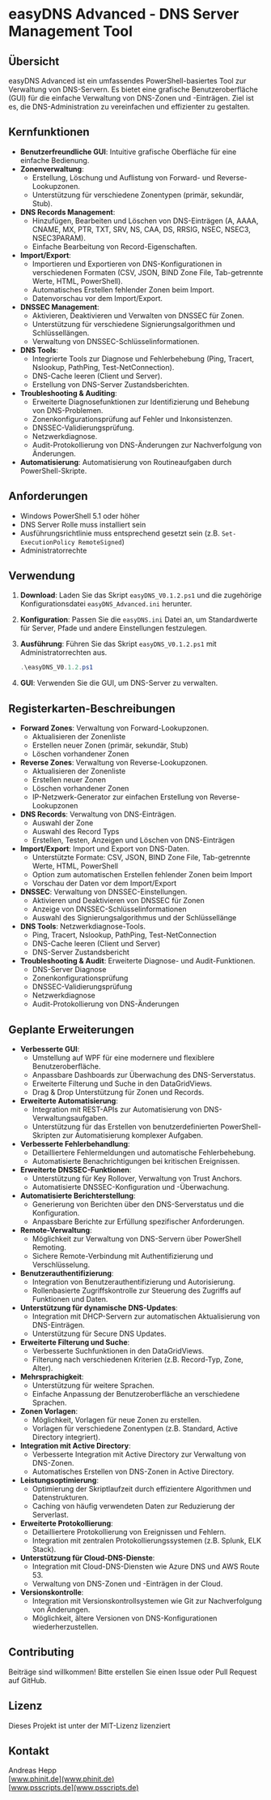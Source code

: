 # easyDNS Advanced - DNS Server Management Tool

## Übersicht

easyDNS Advanced ist ein umfassendes PowerShell-basiertes Tool zur Verwaltung von DNS-Servern. Es bietet eine grafische Benutzeroberfläche (GUI) für die einfache Verwaltung von DNS-Zonen und -Einträgen. Ziel ist es, die DNS-Administration zu vereinfachen und effizienter zu gestalten.

## Kernfunktionen

*   **Benutzerfreundliche GUI**: Intuitive grafische Oberfläche für eine einfache Bedienung.
*   **Zonenverwaltung**:
    *   Erstellung, Löschung und Auflistung von Forward- und Reverse-Lookupzonen.
    *   Unterstützung für verschiedene Zonentypen (primär, sekundär, Stub).
*   **DNS Records Management**:
    *   Hinzufügen, Bearbeiten und Löschen von DNS-Einträgen (A, AAAA, CNAME, MX, PTR, TXT, SRV, NS, CAA, DS, RRSIG, NSEC, NSEC3, NSEC3PARAM).
    *   Einfache Bearbeitung von Record-Eigenschaften.
*   **Import/Export**:
    *   Importieren und Exportieren von DNS-Konfigurationen in verschiedenen Formaten (CSV, JSON, BIND Zone File, Tab-getrennte Werte, HTML, PowerShell).
    *   Automatisches Erstellen fehlender Zonen beim Import.
    *   Datenvorschau vor dem Import/Export.
*   **DNSSEC Management**:
    *   Aktivieren, Deaktivieren und Verwalten von DNSSEC für Zonen.
    *   Unterstützung für verschiedene Signierungsalgorithmen und Schlüssellängen.
    *   Verwaltung von DNSSEC-Schlüsselinformationen.
*   **DNS Tools**:
    *   Integrierte Tools zur Diagnose und Fehlerbehebung (Ping, Tracert, Nslookup, PathPing, Test-NetConnection).
    *   DNS-Cache leeren (Client und Server).
    *   Erstellung von DNS-Server Zustandsberichten.
*   **Troubleshooting & Auditing**:
    *   Erweiterte Diagnosefunktionen zur Identifizierung und Behebung von DNS-Problemen.
    *   Zonenkonfigurationsprüfung auf Fehler und Inkonsistenzen.
    *   DNSSEC-Validierungsprüfung.
    *   Netzwerkdiagnose.
    *   Audit-Protokollierung von DNS-Änderungen zur Nachverfolgung von Änderungen.
*   **Automatisierung**: Automatisierung von Routineaufgaben durch PowerShell-Skripte.

## Anforderungen

*   Windows PowerShell 5.1 oder höher
*   DNS Server Rolle muss installiert sein
*   Ausführungsrichtlinie muss entsprechend gesetzt sein (z.B. `Set-ExecutionPolicy RemoteSigned`)
*   Administratorrechte

## Verwendung

1.  **Download**: Laden Sie das Skript `easyDNS_V0.1.2.ps1` und die zugehörige Konfigurationsdatei `easyDNS_Advanced.ini` herunter.
2.  **Konfiguration**: Passen Sie die `easyDNS.ini` Datei an, um Standardwerte für Server, Pfade und andere Einstellungen festzulegen.
3.  **Ausführung**: Führen Sie das Skript `easyDNS_V0.1.2.ps1` mit Administratorrechten aus.

    ```powershell
    .\easyDNS_V0.1.2.ps1
    ```
4.  **GUI**: Verwenden Sie die GUI, um DNS-Server zu verwalten.

## Registerkarten-Beschreibungen

*   **Forward Zones**: Verwaltung von Forward-Lookupzonen.
    *   Aktualisieren der Zonenliste
    *   Erstellen neuer Zonen (primär, sekundär, Stub)
    *   Löschen vorhandener Zonen
*   **Reverse Zones**: Verwaltung von Reverse-Lookupzonen.
    *   Aktualisieren der Zonenliste
    *   Erstellen neuer Zonen
    *   Löschen vorhandener Zonen
    *   IP-Netzwerk-Generator zur einfachen Erstellung von Reverse-Lookupzonen
*   **DNS Records**: Verwaltung von DNS-Einträgen.
    *   Auswahl der Zone
    *   Auswahl des Record Typs
    *   Erstellen, Testen, Anzeigen und Löschen von DNS-Einträgen
*   **Import/Export**: Import und Export von DNS-Daten.
    *   Unterstützte Formate: CSV, JSON, BIND Zone File, Tab-getrennte Werte, HTML, PowerShell
    *   Option zum automatischen Erstellen fehlender Zonen beim Import
    *   Vorschau der Daten vor dem Import/Export
*   **DNSSEC**: Verwaltung von DNSSEC-Einstellungen.
    *   Aktivieren und Deaktivieren von DNSSEC für Zonen
    *   Anzeige von DNSSEC-Schlüsselinformationen
    *   Auswahl des Signierungsalgorithmus und der Schlüssellänge
*   **DNS Tools**: Netzwerkdiagnose-Tools.
    *   Ping, Tracert, Nslookup, PathPing, Test-NetConnection
    *   DNS-Cache leeren (Client und Server)
    *   DNS-Server Zustandsbericht
*   **Troubleshooting & Audit**: Erweiterte Diagnose- und Audit-Funktionen.
    *   DNS-Server Diagnose
    *   Zonenkonfigurationsprüfung
    *   DNSSEC-Validierungsprüfung
    *   Netzwerkdiagnose
    *   Audit-Protokollierung von DNS-Änderungen

## Geplante Erweiterungen

*   **Verbesserte GUI**:
    *   Umstellung auf WPF für eine modernere und flexiblere Benutzeroberfläche.
    *   Anpassbare Dashboards zur Überwachung des DNS-Serverstatus.
    *   Erweiterte Filterung und Suche in den DataGridViews.
    *   Drag & Drop Unterstützung für Zonen und Records.
*   **Erweiterte Automatisierung**:
    *   Integration mit REST-APIs zur Automatisierung von DNS-Verwaltungsaufgaben.
    *   Unterstützung für das Erstellen von benutzerdefinierten PowerShell-Skripten zur Automatisierung komplexer Aufgaben.
*   **Verbesserte Fehlerbehandlung**:
    *   Detailliertere Fehlermeldungen und automatische Fehlerbehebung.
    *   Automatisierte Benachrichtigungen bei kritischen Ereignissen.
*   **Erweiterte DNSSEC-Funktionen**:
    *   Unterstützung für Key Rollover, Verwaltung von Trust Anchors.
    *   Automatisierte DNSSEC-Konfiguration und -Überwachung.
*   **Automatisierte Berichterstellung**:
    *   Generierung von Berichten über den DNS-Serverstatus und die Konfiguration.
    *   Anpassbare Berichte zur Erfüllung spezifischer Anforderungen.
*   **Remote-Verwaltung**:
    *   Möglichkeit zur Verwaltung von DNS-Servern über PowerShell Remoting.
    *   Sichere Remote-Verbindung mit Authentifizierung und Verschlüsselung.
*   **Benutzerauthentifizierung**:
    *   Integration von Benutzerauthentifizierung und Autorisierung.
    *   Rollenbasierte Zugriffskontrolle zur Steuerung des Zugriffs auf Funktionen und Daten.
*   **Unterstützung für dynamische DNS-Updates**:
    *   Integration mit DHCP-Servern zur automatischen Aktualisierung von DNS-Einträgen.
    *   Unterstützung für Secure DNS Updates.
*   **Erweiterte Filterung und Suche**:
    *   Verbesserte Suchfunktionen in den DataGridViews.
    *   Filterung nach verschiedenen Kriterien (z.B. Record-Typ, Zone, Alter).
*   **Mehrsprachigkeit**:
    *   Unterstützung für weitere Sprachen.
    *   Einfache Anpassung der Benutzeroberfläche an verschiedene Sprachen.
*   **Zonen Vorlagen**:
    *   Möglichkeit, Vorlagen für neue Zonen zu erstellen.
    *   Vorlagen für verschiedene Zonentypen (z.B. Standard, Active Directory integriert).
*   **Integration mit Active Directory**:
    *   Verbesserte Integration mit Active Directory zur Verwaltung von DNS-Zonen.
    *   Automatisches Erstellen von DNS-Zonen in Active Directory.
*   **Leistungsoptimierung**:
    *   Optimierung der Skriptlaufzeit durch effizientere Algorithmen und Datenstrukturen.
    *   Caching von häufig verwendeten Daten zur Reduzierung der Serverlast.
*   **Erweiterte Protokollierung**:
    *   Detailliertere Protokollierung von Ereignissen und Fehlern.
    *   Integration mit zentralen Protokollierungssystemen (z.B. Splunk, ELK Stack).
*   **Unterstützung für Cloud-DNS-Dienste**:
    *   Integration mit Cloud-DNS-Diensten wie Azure DNS und AWS Route 53.
    *   Verwaltung von DNS-Zonen und -Einträgen in der Cloud.
*   **Versionskontrolle**:
    *   Integration mit Versionskontrollsystemen wie Git zur Nachverfolgung von Änderungen.
    *   Möglichkeit, ältere Versionen von DNS-Konfigurationen wiederherzustellen.

## Contributing
Beiträge sind willkommen! Bitte erstellen Sie einen Issue oder Pull Request auf GitHub.

## Lizenz
Dieses Projekt ist unter der MIT-Lizenz lizenziert

## Kontakt
Andreas Hepp  
[www.phinit.de](www.phinit.de)  
[www.psscripts.de](www.psscripts.de)